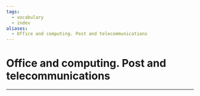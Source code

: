 ```yaml
---
tags:
  - vocabulary
  - index
aliases:
  - Office and computing. Post and telecommunications
---
```

# Office and computing. Post and telecommunications
---
